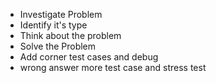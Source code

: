 - Investigate Problem
- Identify it's type
- Think about the problem
- Solve the Problem
- Add corner test cases and debug
- wrong answer more test case and stress test
